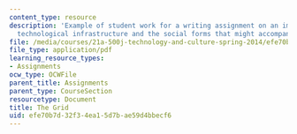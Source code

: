 ```yaml
---
content_type: resource
description: 'Example of student work for a writing assignment on an imagined future
  technological infrastructure and the social forms that might accompany it. '
file: /media/courses/21a-500j-technology-and-culture-spring-2014/efe70b7d32f34ea15d7bae59d4bbecf6_MIT21A_500JS14_the_grid.pdf
file_type: application/pdf
learning_resource_types:
- Assignments
ocw_type: OCWFile
parent_title: Assignments
parent_type: CourseSection
resourcetype: Document
title: The Grid
uid: efe70b7d-32f3-4ea1-5d7b-ae59d4bbecf6
---
```

